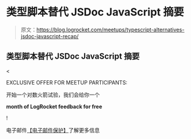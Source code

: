 # 类型脚本替代 JSDoc JavaScript 摘要

> 原文：<https://blog.logrocket.com/meetups/typescript-alternatives-jsdoc-javascript-recap/>

## 类型脚本替代 JSDoc JavaScript 摘要

<

EXCLUSIVE OFFER FOR MEETUP PARTICIPANTS:

开始一个对数火箭试验，我们会给你一个

**month of LogRocket feedback for free**

!

电子邮件[【电子邮件保护】](/cdn-cgi/l/email-protection)了解更多信息